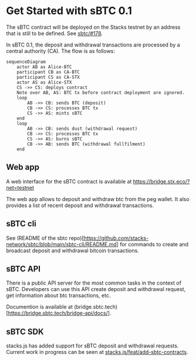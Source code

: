 # Get Started with sBTC 0.1

The sBTC contract will be deployed on the Stacks testnet by an address that is still to be defined. See [sbtc/#178](https://github.com/stacks-network/sbtc/issues/178).

In sBTC 0.1, the deposit and withdrawal transactions are processed by a central authority (CA). The flow is as follows:

```mermaid
sequenceDiagram
    actor AB as Alice-BTC
    participant CB as CA-BTC
    participant CS as CA-STX
    actor AS as Alice-STX
    CS ->> CS: deploys contract
    Note over AB, AS: BTC tx before contract deployment are ignored.
    loop
        AB ->> CB: sends BTC (deposit)
        CB ->> CS: processes BTC tx
        CS ->> AS: mints sBTC
    end
    loop
        AB ->> CB: sends dust (withdrawal request)
        CB ->> CS: processes BTC tx
        CS ->> AS: burns sBTC
        CB ->> AB: sends BTC (withdrawal fullfilment)
    end
```


## Web app
A web interface for the sBTC contract is available at https://bridge.stx.eco/?net=testnet

The web app allows to deposit and withdraw btc from the peg wallet. It also provides a list of recent deposit and withdrawal transactions.

## sBTC cli

See (README of the sbtc repo)[https://github.com/stacks-network/sbtc/blob/main/sbtc-cli/README.md] for commands to create and broadcast deposit and withdrawal bitcoin transactions.

## sBTC API

There is a public API server for the most common tasks in the context of sBTC. Developers can use this API create deposit and withdrawal request, get information about btc transactions,  etc.

Documention is available at (bridge.sbtc.tech)[https://bridge.sbtc.tech/bridge-api/docs/].

## sBTC SDK

stacks.js has added support for sBTC deposit and withdrawal requests. Current work in progress can be seen at [stacks.js/feat/add-sbtc-contracts](https://github.com/hirosystems/stacks.js/pull/1554).